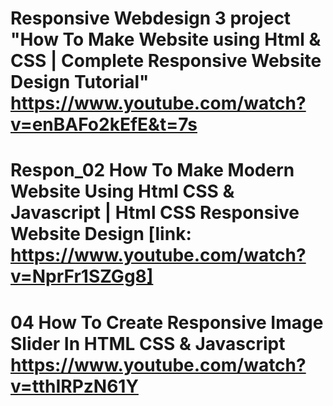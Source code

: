 # Responsive Webdesign 3 project "How To Make Website using Html & CSS | Complete Responsive Website Design Tutorial" https://www.youtube.com/watch?v=enBAFo2kEfE&t=7s 

# Respon_02 How To Make Modern Website Using Html CSS & Javascript | Html CSS Responsive Website Design [link: https://www.youtube.com/watch?v=NprFr1SZGg8]

# 04 How To Create Responsive Image Slider In HTML CSS & Javascript https://www.youtube.com/watch?v=tthIRPzN61Y